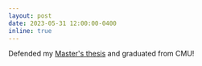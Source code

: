 ```yaml
---
layout: post
date: 2023-05-31 12:00:00-0400
inline: true
---
```


Defended my [Master's thesis](https://youtu.be/haT48f2TPxs) and graduated from CMU!